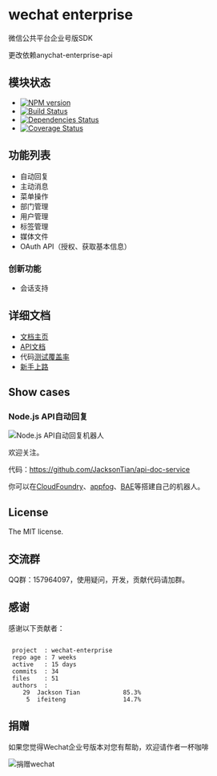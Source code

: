 wechat enterprise
=====================

微信公共平台企业号版SDK

更改依赖anychat-enterprise-api

## 模块状态
- [![NPM version](https://badge.fury.io/js/wechat-enterprise.png)](http://badge.fury.io/js/wechat-enterprise)
- [![Build Status](https://travis-ci.org/node-webot/wechat-enterprise.png?branch=master)](https://travis-ci.org/node-webot/wechat-enterprise)
- [![Dependencies Status](https://david-dm.org/node-webot/wechat-enterprise.png)](https://david-dm.org/node-webot/wechat-enterprise)
- [![Coverage Status](https://coveralls.io/repos/node-webot/wechat-enterprise/badge.png)](https://coveralls.io/r/node-webot/wechat-enterprise)

## 功能列表
- 自动回复
- 主动消息
- 菜单操作
- 部门管理
- 用户管理
- 标签管理
- 媒体文件
- OAuth API（授权、获取基本信息）

### 创新功能
- 会话支持

## 详细文档
- [文档主页](http://doxmate.cool/node-webot/wechat-enterprise/index.html)
- [API文档](http://doxmate.cool/node-webot/wechat-enterprise/api.html)
- 代码[测试覆盖率](http://node-webot.github.io/wechat-enterprise/coverage/index.html)
- [新手上路](http://doxmate.cool/node-webot/wechat-enterprise/Getting%20start.html)

## Show cases
### Node.js API自动回复

![Node.js API自动回复机器人](http://nodeapi.diveintonode.org/assets/qrcode.jpg)

欢迎关注。

代码：<https://github.com/JacksonTian/api-doc-service>

你可以在[CloudFoundry](http://www.cloudfoundry.com/)、[appfog](https://www.appfog.com/)、[BAE](http://developer.baidu.com/wiki/index.php?title=docs/cplat/rt/node.js)等搭建自己的机器人。

## License
The MIT license.

## 交流群
QQ群：157964097，使用疑问，开发，贡献代码请加群。

## 感谢
感谢以下贡献者：

```

 project  : wechat-enterprise
 repo age : 7 weeks
 active   : 15 days
 commits  : 34
 files    : 51
 authors  :
    29  Jackson Tian            85.3%
     5  ifeiteng                14.7%

```

## 捐赠
如果您觉得Wechat企业号版本对您有帮助，欢迎请作者一杯咖啡

![捐赠wechat](https://cloud.githubusercontent.com/assets/327019/2941591/2b9e5e58-d9a7-11e3-9e80-c25aba0a48a1.png)
